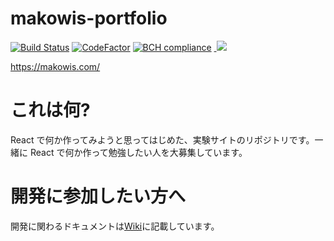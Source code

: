 # makowis-portfolio

[![Build Status](https://travis-ci.com/makowis/makofolio.svg?branch=master)](https://travis-ci.com/makowis/makofolio)
[![CodeFactor](https://www.codefactor.io/repository/github/makowis/makofolio/badge)](https://www.codefactor.io/repository/github/makowis/makofolio)
[![BCH compliance](https://bettercodehub.com/edge/badge/makowis/makofolio?branch=master)](https://bettercodehub.com/)
<a href="https://github.com/makowis/makofolio/graphs/contributors">
  <img src="https://img.shields.io/github/contributors/makowis/makofolio.svg" />
</a>

https://makowis.com/

# これは何?

React で何か作ってみようと思ってはじめた、実験サイトのリポジトリです。一緒に React で何か作って勉強したい人を大募集しています。

# 開発に参加したい方へ

開発に関わるドキュメントは[Wiki](https://github.com/makowis/makowis-portfolio)に記載しています。
